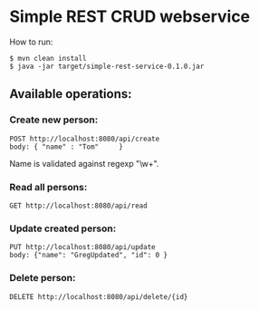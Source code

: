 # Simple REST CRUD webservice
How to run:
```
$ mvn clean install
$ java -jar target/simple-rest-service-0.1.0.jar
```

## Available operations:
### Create new person:
```
POST http://localhost:8080/api/create
body: { "name" : "Tom"     }
```
Name is validated against regexp "\\w+".
### Read all persons:
```
GET http://localhost:8080/api/read
```
### Update created person:
```
PUT http://localhost:8080/api/update
body: {"name": "GregUpdated", "id": 0 }
```
### Delete person:
```
DELETE http://localhost:8080/api/delete/{id}
```
